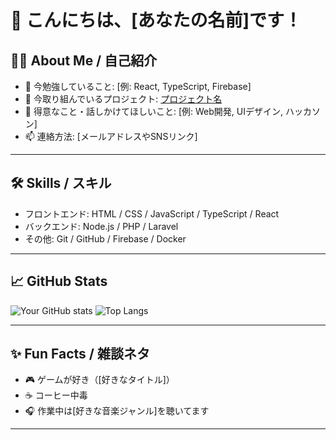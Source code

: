 # 👋 こんにちは、[あなたの名前]です！

## 🧑‍💻 About Me / 自己紹介
- 🌱 今勉強していること: [例: React, TypeScript, Firebase]
- 🔭 今取り組んでいるプロジェクト: [プロジェクト名](リンク)
- 💬 得意なこと・話しかけてほしいこと: [例: Web開発, UIデザイン, ハッカソン]
- 📫 連絡方法: [メールアドレスやSNSリンク]

---

## 🛠️ Skills / スキル
- フロントエンド: HTML / CSS / JavaScript / TypeScript / React
- バックエンド: Node.js / PHP / Laravel
- その他: Git / GitHub / Firebase / Docker

---

## 📈 GitHub Stats

![Your GitHub stats](https://github-readme-stats.vercel.app/api?username=YOUR_USERNAME&show_icons=true&theme=tokyonight)
![Top Langs](https://github-readme-stats.vercel.app/api/top-langs/?username=YOUR_USERNAME&layout=compact&theme=tokyonight)

---

## ✨ Fun Facts / 雑談ネタ
- 🎮 ゲームが好き（[好きなタイトル]）
- ☕ コーヒー中毒
- 🎧 作業中は[好きな音楽ジャンル]を聴いてます

---

<!-- お好みでバッジやSNSリンクを追加 -->
<!-- 例: https://shields.io/ -->
